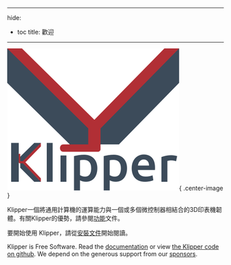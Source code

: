 ***

hide:

- toc title: 歡迎

***

![](img/klipper-logo.png){ .center-image }

Klipper一個將通用計算機的運算能力與一個或多個微控制器相結合的3D印表機韌體。有關Klipper的優勢，請參閱[功能](Features.md)文件。

要開始使用 Klipper，請從[安裝文件](Installation.md)開始閱讀。

Klipper is Free Software. Read the [documentation](Overview.md) or view [the Klipper code on github](https://github.com/Klipper3d/klipper). We depend on the generous support from our [sponsors](Sponsors.md).
